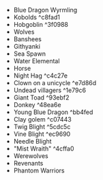 - Blue Dragon Wyrmling
- Kobolds ^c8fad1
- Hobgoblin ^3f0988
- Wolves
- Banshees
- Githyanki
- Sea Spawn
- Water Elemental
- Horse
- Night Hag ^c4c27e
- Clown on a unicycle ^e7d86d
- Undead villagers ^1e79c6
- Giant Toad ^93ebf2
- Donkey ^48ea6e
- Young Blue Dragon ^bb4fed
- Clay golem ^c07443
- Twig Blight ^5cdc5c
- Vine Blight ^ec9690
- Needle Blight
- "Mist Wraith" ^4cffa0
- Werewolves
- Revenants
- Phantom Warriors